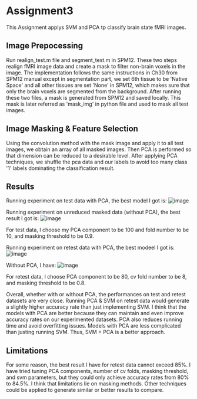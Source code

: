 # Assignment3
This Assignment applys SVM and PCA tp classify brain state fMRI images.

## Image Prepocessing
Run realign_test.m file and segment_test.m in SPM12. These two steps realign fMRI image data and create a mask to filter non-brain voxels in the image. The implementation follows the same instructions in Ch30 from SPM12 manual except in segmentation part, we set 6th tissue to be 'Native Space' and all other tissues are set 'None' in SPM12, which makes sure that only the brain voxels are segmented from the background. After running these two files, a mask is generated from SPM12 and saved locally. This mask is later referred as 'mask_img' in python file and used to mask all test images. 

## Image Masking & Feature Selection
Using the convolution method with the mask image and apply it to all test images, we obtain an array of all masked images. Then PCA is performed so that dimension can be reduced to a desirable level. After applying PCA techniques, we shuffle the pca data and our labels to avoid too many class '1' labels dominating the classification result. 

## Results
Running experiment on test data with PCA, the best model I got is:
![image](https://user-images.githubusercontent.com/77409643/144136851-47c871db-3377-4450-91b9-bc44b2dc9079.png)

Running experiment on unreduced masked data (without PCA), the best result I got is:
![image](https://user-images.githubusercontent.com/77409643/144137106-a1c76f98-6008-41b0-b104-e0325910d36f.png)

For test data, I choose my PCA component to be 100 and fold number to be 10, and masking threshold to be 0.9.

Running experiment on retest data with PCA, the best modeel I got is:
![image](https://user-images.githubusercontent.com/77409643/144137365-b2bea2a3-5a09-4e51-be3b-6f2a4170b138.png)

Without PCA, I have:
![image](https://user-images.githubusercontent.com/77409643/144137459-a2e4cfa1-d845-460b-afca-b734017474a3.png)

For retest data, I choose PCA component to be 80, cv fold number to be 8, and masking threshold to be 0.8.

Overall, whether with or without PCA, the performances on test and retest datasets are very close. Running PCA & SVM on retest data would generate a slightly higher accuracy rate than just implementing SVM. I think that the models with PCA are better because they can maintain and even improve accuracy rates on our experimented datasets. PCA also reduces running time and avoid overfitting issues. Models with PCA are less complicated than justing running SVM. Thus, SVM + PCA is a better approach. 

## Limitations
For some reason, the best result I have for retest data cannot exceed 85%. I have tried tuning PCA components, number of cv folds, masking threshold, and svm parameters, but they could only achieve accuracy rates from 80% to 84.5%. I think that limitations lie on masking methods. Other techniques could be applied to generate similar or better results to compare. 
